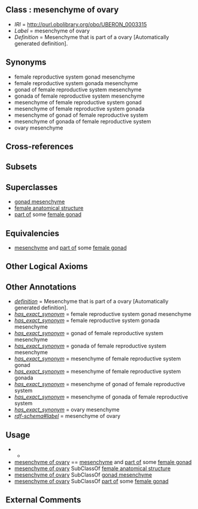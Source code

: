 
## Class : mesenchyme of ovary

 * *IRI* = http://purl.obolibrary.org/obo/UBERON_0003315
 * *Label* = mesenchyme of ovary
 * *Definition* = Mesenchyme that is part of a ovary [Automatically generated definition].

## Synonyms

 * female reproductive system gonad mesenchyme
 * female reproductive system gonada mesenchyme
 * gonad of female reproductive system mesenchyme
 * gonada of female reproductive system mesenchyme
 * mesenchyme of female reproductive system gonad
 * mesenchyme of female reproductive system gonada
 * mesenchyme of gonad of female reproductive system
 * mesenchyme of gonada of female reproductive system
 * ovary mesenchyme

## Cross-references


## Subsets


## Superclasses

 * [gonad mesenchyme](../../UBERON/55/UBERON_0003855.md)
 * [female anatomical structure](../../UBERON/04/UBERON_0014404.md)
 * [part of](../../BFO/50/BFO_0000050.md) some [female gonad](../../UBERON/92/UBERON_0000992.md)

## Equivalencies

 * [mesenchyme](../../UBERON/04/UBERON_0003104.md) and [part of](../../BFO/50/BFO_0000050.md) some [female gonad](../../UBERON/92/UBERON_0000992.md)

## Other Logical Axioms


## Other Annotations

 * *[definition](../../IAO/15/IAO_0000115.md)* = Mesenchyme that is part of a ovary [Automatically generated definition].
 * *[has_exact_synonym](../../ym/oboInOwl#hasExactSynonym.md)* = female reproductive system gonad mesenchyme
 * *[has_exact_synonym](../../ym/oboInOwl#hasExactSynonym.md)* = female reproductive system gonada mesenchyme
 * *[has_exact_synonym](../../ym/oboInOwl#hasExactSynonym.md)* = gonad of female reproductive system mesenchyme
 * *[has_exact_synonym](../../ym/oboInOwl#hasExactSynonym.md)* = gonada of female reproductive system mesenchyme
 * *[has_exact_synonym](../../ym/oboInOwl#hasExactSynonym.md)* = mesenchyme of female reproductive system gonad
 * *[has_exact_synonym](../../ym/oboInOwl#hasExactSynonym.md)* = mesenchyme of female reproductive system gonada
 * *[has_exact_synonym](../../ym/oboInOwl#hasExactSynonym.md)* = mesenchyme of gonad of female reproductive system
 * *[has_exact_synonym](../../ym/oboInOwl#hasExactSynonym.md)* = mesenchyme of gonada of female reproductive system
 * *[has_exact_synonym](../../ym/oboInOwl#hasExactSynonym.md)* = ovary mesenchyme
 * *[rdf-schema#label](../../el/rdf-schema#label.md)* = mesenchyme of ovary

## Usage

 * -
 * [mesenchyme of ovary](../../UBERON/15/UBERON_0003315.md) == [mesenchyme](../../UBERON/04/UBERON_0003104.md) and [part of](../../BFO/50/BFO_0000050.md) some [female gonad](../../UBERON/92/UBERON_0000992.md)
 * [mesenchyme of ovary](../../UBERON/15/UBERON_0003315.md) SubClassOf [female anatomical structure](../../UBERON/04/UBERON_0014404.md)
 * [mesenchyme of ovary](../../UBERON/15/UBERON_0003315.md) SubClassOf [gonad mesenchyme](../../UBERON/55/UBERON_0003855.md)
 * [mesenchyme of ovary](../../UBERON/15/UBERON_0003315.md) SubClassOf [part of](../../BFO/50/BFO_0000050.md) some [female gonad](../../UBERON/92/UBERON_0000992.md)

## External Comments

